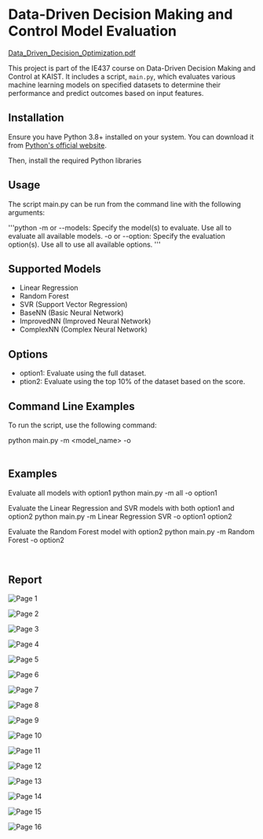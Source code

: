 # Data-Driven Decision Making and Control Model Evaluation

[Data_Driven_Decision_Optimization.pdf](https://github.com/hwaaaaanii/Data-Driven-Decision-Optimization-Using-Bayesian-Optimization/files/15284006/Data_Driven_Decision_Optimization.pdf)

This project is part of the IE437 course on Data-Driven Decision Making and Control at KAIST. It includes a script, `main.py`, which evaluates various machine learning models on specified datasets to determine their performance and predict outcomes based on input features.

## Installation

Ensure you have Python 3.8+ installed on your system. You can download it from [Python's official website](https://www.python.org).

Then, install the required Python libraries

## Usage

The script main.py can be run from the command line with the following arguments:

'''python
-m or --models: Specify the model(s) to evaluate. Use all to evaluate all available models.
-o or --option: Specify the evaluation option(s). Use all to use all available options.
'''

## Supported Models
- Linear Regression
- Random Forest
- SVR (Support Vector Regression)
- BaseNN (Basic Neural Network)
- ImprovedNN (Improved Neural Network)
- ComplexNN (Complex Neural Network)

## Options
- option1: Evaluate using the full dataset.
- ption2: Evaluate using the top 10% of the dataset based on the score.

## Command Line Examples
To run the script, use the following command:

python main.py -m <model_name> -o <option>

## Examples

Evaluate all models with option1
python main.py -m all -o option1

Evaluate the Linear Regression and SVR models with both option1 and option2
python main.py -m Linear Regression SVR -o option1 option2

Evaluate the Random Forest model with option2
python main.py -m Random Forest -o option2

<br>

## Report

![Page 1](data/images/page_1.png)

![Page 2](data/images/page_2.png)

![Page 3](data/images/page_3.png)

![Page 4](data/images/page_4.png)

![Page 5](data/images/page_5.png)

![Page 6](data/images/page_6.png)

![Page 7](data/images/page_7.png)

![Page 8](data/images/page_8.png)

![Page 9](data/images/page_9.png)

![Page 10](data/images/page_10.png)

![Page 11](data/images/page_11.png)

![Page 12](data/images/page_12.png)

![Page 13](data/images/page_13.png)

![Page 14](data/images/page_14.png)

![Page 15](data/images/page_15.png)

![Page 16](data/images/page_16.png)
